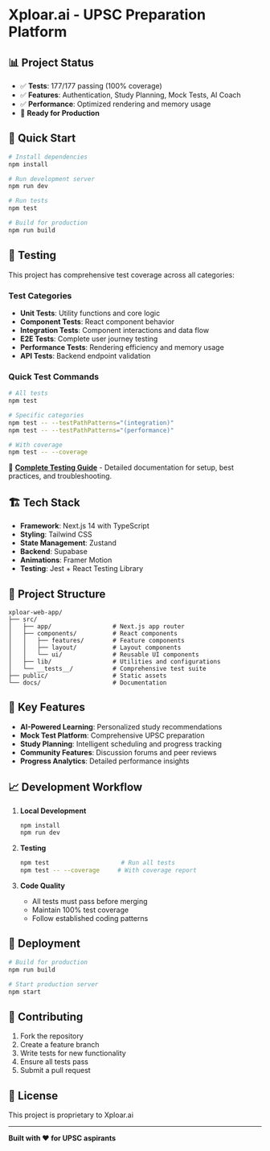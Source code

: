 # Xploar.ai - UPSC Preparation Platform

## 📊 Project Status

- ✅ **Tests**: 177/177 passing (100% coverage)
- ✅ **Features**: Authentication, Study Planning, Mock Tests, AI Coach
- ✅ **Performance**: Optimized rendering and memory usage
- 🚀 **Ready for Production**

## 🚀 Quick Start

```bash
# Install dependencies
npm install

# Run development server
npm run dev

# Run tests
npm test

# Build for production
npm run build
```

## 🧪 Testing

This project has comprehensive test coverage across all categories:

### Test Categories
- **Unit Tests**: Utility functions and core logic
- **Component Tests**: React component behavior
- **Integration Tests**: Component interactions and data flow
- **E2E Tests**: Complete user journey testing
- **Performance Tests**: Rendering efficiency and memory usage
- **API Tests**: Backend endpoint validation

### Quick Test Commands

```bash
# All tests
npm test

# Specific categories
npm test -- --testPathPatterns="(integration)"
npm test -- --testPathPatterns="(performance)"

# With coverage
npm test -- --coverage
```

📖 **[Complete Testing Guide](TESTING-README.md)** - Detailed documentation for setup, best practices, and troubleshooting.

## 🏗️ Tech Stack

- **Framework**: Next.js 14 with TypeScript
- **Styling**: Tailwind CSS
- **State Management**: Zustand
- **Backend**: Supabase
- **Animations**: Framer Motion
- **Testing**: Jest + React Testing Library

## 📁 Project Structure

```
xploar-web-app/
├── src/
│   ├── app/                 # Next.js app router
│   ├── components/          # React components
│   │   ├── features/        # Feature components
│   │   ├── layout/          # Layout components
│   │   └── ui/              # Reusable UI components
│   ├── lib/                 # Utilities and configurations
│   └── __tests__/           # Comprehensive test suite
├── public/                  # Static assets
└── docs/                    # Documentation
```

## 🎯 Key Features

- **AI-Powered Learning**: Personalized study recommendations
- **Mock Test Platform**: Comprehensive UPSC preparation
- **Study Planning**: Intelligent scheduling and progress tracking
- **Community Features**: Discussion forums and peer reviews
- **Progress Analytics**: Detailed performance insights

## 📈 Development Workflow

1. **Local Development**
   ```bash
   npm install
   npm run dev
   ```

2. **Testing**
   ```bash
   npm test                    # Run all tests
   npm test -- --coverage     # With coverage report
   ```

3. **Code Quality**
   - All tests must pass before merging
   - Maintain 100% test coverage
   - Follow established coding patterns

## 🚀 Deployment

```bash
# Build for production
npm run build

# Start production server
npm start
```

## 📝 Contributing

1. Fork the repository
2. Create a feature branch
3. Write tests for new functionality
4. Ensure all tests pass
5. Submit a pull request

## 📄 License

This project is proprietary to Xploar.ai

---

**Built with ❤️ for UPSC aspirants**